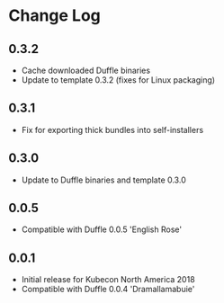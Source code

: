 # Change Log

## 0.3.2

- Cache downloaded Duffle binaries
- Update to template 0.3.2 (fixes for Linux packaging)

## 0.3.1

- Fix for exporting thick bundles into self-installers

## 0.3.0
- Update to Duffle binaries and template 0.3.0

## 0.0.5
- Compatible with Duffle 0.0.5 'English Rose'

## 0.0.1
- Initial release for Kubecon North America 2018
- Compatible with Duffle 0.0.4 'Dramallamabuie'
